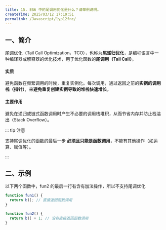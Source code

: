 ```yaml
---
title: 15. ES6 中的尾调用优化是什么？请举例说明。
createTime: 2025/03/12 17:19:51
permalink: /Javascript/lyp12fnc/
---
```


## 一、简介

尾调优化（Tail Call Optimization，TCO），也称为**尾递归优化**，是编程语言中一种编译器或解释器的优化技术，用于优化函数的**尾调用（Tail Call）**。

#### 实质

避免函数在频繁调用的时候，重复实例化。每次调用，通过返回之前的**实例的调用栈（指针）**，来**避免重复创建实例导致的堆栈快速增长**。

#### 主要作用

避免在递归或链式函数调用时产生不必要的调用栈堆积，从而节省内存并防止栈溢出（Stack Overflow）。

::: tip 注意

支持尾调优化的函数的最后一步 **必须且只能是函数调用**，不能有其他操作（如运算、赋值等）。

:::

## 二、示例

以下两个函数中，fun2 的最后一行有含有加法操作，所以不支持尾调优化

```javascript
function fun1() {
  return b(); // 直接返回函数调用
}

function fun2() {
  return b() + 1; // 没有直接返回函数调用
}
```
